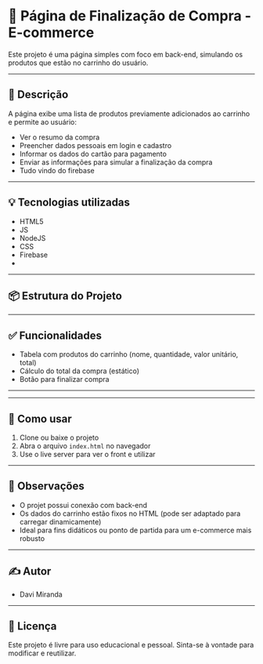 # 🛒 Página de Finalização de Compra - E-commerce

Este projeto é uma página simples com foco em back-end, simulando os produtos que estão no carrinho do usuário.

---

## 📄 Descrição

A página exibe uma lista de produtos previamente adicionados ao carrinho e permite ao usuário:

- Ver o resumo da compra
- Preencher dados pessoais em login e cadastro
- Informar os dados do cartão para pagamento
- Enviar as informações para simular a finalização da compra
- Tudo vindo do firebase

---

## 💡 Tecnologias utilizadas

- HTML5
- JS
- NodeJS
- CSS
- Firebase
- 
---

## 📦 Estrutura do Projeto




---

## ✅ Funcionalidades

- Tabela com produtos do carrinho (nome, quantidade, valor unitário, total)
- Cálculo do total da compra (estático)
- Botão para finalizar compra

---

---

## 🚀 Como usar

1. Clone ou baixe o projeto
2. Abra o arquivo `index.html` no navegador
3. Use o live server para ver o front e utilizar

---

## 📌 Observações

- O projet possui conexão com back-end
- Os dados do carrinho estão fixos no HTML (pode ser adaptado para carregar dinamicamente)
- Ideal para fins didáticos ou ponto de partida para um e-commerce mais robusto

---

## ✍️ Autor

- Davi Miranda

---

## 📃 Licença

Este projeto é livre para uso educacional e pessoal. Sinta-se à vontade para modificar e reutilizar.
